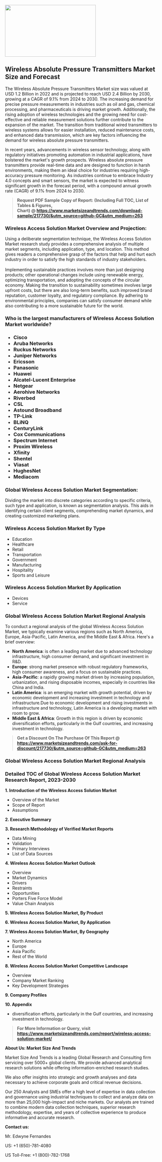 <p><img class="alignnone size-medium wp-image-20088" src="https://ffe5etoiles.com/wp-content/uploads/2024/12/MST1-300x171.png" alt="" width="300" height="171" /></p><h2>Wireless Absolute Pressure Transmitters Market Size and Forecast</h2><p>The Wireless Absolute Pressure Transmitters Market size was valued at USD 1.2 Billion in 2022 and is projected to reach USD 2.4 Billion by 2030, growing at a CAGR of 9.1% from 2024 to 2030. The increasing demand for precise pressure measurements in industries such as oil and gas, chemical processing, and pharmaceuticals is driving market growth. Additionally, the rising adoption of wireless technologies and the growing need for cost-effective and reliable measurement solutions further contribute to the expansion of the market. The transition from traditional wired transmitters to wireless systems allows for easier installation, reduced maintenance costs, and enhanced data transmission, which are key factors influencing the demand for wireless absolute pressure transmitters.</p><p>In recent years, advancements in wireless sensor technology, along with regulatory initiatives promoting automation in industrial applications, have bolstered the market's growth prospects. Wireless absolute pressure transmitters provide real-time data and are designed to function in harsh environments, making them an ideal choice for industries requiring high-accuracy pressure monitoring. As industries continue to embrace Industry 4.0 concepts and smart sensors, the market is expected to witness significant growth in the forecast period, with a compound annual growth rate (CAGR) of 9.1% from 2024 to 2030.</p></p><blockquote id="" class=""><strong>Request PDF Sample Copy of Report: (Including Full TOC, List of Tables &amp; Figures, Chart)&nbsp;@&nbsp;<strong><a href="https://www.marketsizeandtrends.com/download-sample/217730/&utm_source=github-GC&utm_medium=263" target="_blank">https://www.marketsizeandtrends.com/download-sample/217730/&utm_source=github-GC&utm_medium=263</a></strong></strong></blockquote><h3 id="" class="">Wireless Access Solution Market&nbsp;Overview and Projection:</h3><p id="" class="">Using a deliberate segmentation technique, the Wireless Access Solution Market research study provides a comprehensive analysis of multiple market segments, including application, type, and location. This method gives readers a comprehensive grasp of the factors that help and hurt each industry in order to satisfy the high standards of industry stakeholders. <br /> <br />Implementing sustainable practices involves more than just designing products; other operational changes include using renewable energy, optimizing transportation, and adopting the concepts of the circular economy. Making the transition to sustainability sometimes involves large upfront costs, but there are also long-term benefits, such improved brand reputation, customer loyalty, and regulatory compliance. By adhering to environmental principles, companies can satisfy consumer demand while also contributing to a more sustainable future for the world.</p><h3 id="" class="">Who is the largest manufacturers of&nbsp;Wireless Access Solution Market worldwide?</h3><h3 class=""><p><ul><li>Cisco </li><li> Aruba Networks </li><li> Ruckus Networks </li><li> Juniper Networks </li><li> Ericsson </li><li> Panasonic </li><li> Huawei </li><li> Alcatel-Lucent Enterprise </li><li> Netgear </li><li> Aerohive Networks </li><li> Riverbed </li><li> CSL </li><li> Astound Broadband </li><li> TP-Link </li><li> BLiNQ </li><li> CenturyLink </li><li> Cox Communications </li><li> Spectrum Internet </li><li> Proxim Wireless </li><li> Xfinity </li><li> Shentel </li><li> Viasat </li><li> HughesNet </li><li> Mediacom</li></ul></p></h3><h3 id="" class="">Global&nbsp;Wireless Access Solution Market Segmentation:</h3><p id="" class="">Dividing the market into discrete categories according to specific criteria, such type and application, is known as segmentation analysis. This aids in identifying certain client segments, comprehending market dynamics, and creating customized marketing plans.</p><h3 id="" class="">Wireless Access Solution Market&nbsp;By Type</h3><p><p><ul><li>Education</li><li> Healthcare</li><li> Retail</li><li> Transportation</li><li> Government</li><li> Manufacturing</li><li> Hospitality</li><li> Sports and Leisure</p></li></ul></p></p><h3 id="" class="">Wireless Access Solution Market&nbsp;By Application</h3><p class=""><p><ul><li>Devices</li><li> Service</li></ul></p></p><h3 id="" class="">Global Wireless Access Solution Market Regional Analysis</h3><p id="" class="">To conduct a regional analysis of the global Wireless Access Solution Market, we typically examine various regions such as North America, Europe, Asia-Pacific, Latin America, and the Middle East &amp; Africa. Here's a brief overview:</p><ul><li><strong>North America</strong>: is often a leading market due to advanced technology infrastructure, high consumer demand, and significant investment in R&amp;D.</li><li><strong>Europe</strong>: strong market presence with robust regulatory frameworks, high consumer awareness, and a focus on sustainable practices.</li><li><strong>Asia-Pacific</strong>: a rapidly growing market driven by increasing population, urbanization, and rising disposable incomes, especially in countries like China and India.</li><li><strong>Latin America</strong>: is an emerging market with growth potential, driven by economic development and increasing investment in technology and infrastructure.Due to economic development and rising investments in infrastructure and technology, Latin America is a developing market with room to grow.</li><li><strong>Middle East &amp; Africa</strong>: Growth in this region is driven by economic diversification efforts, particularly in the Gulf countries, and increasing investment in technology.</li></ul><blockquote id="" class=""><strong>Get a Discount On The Purchase Of This Report @ <strong><a href="https://www.marketsizeandtrends.com/ask-for-discount/217730/&utm_source=github-GC&utm_medium=263" target="_blank">https://www.marketsizeandtrends.com/ask-for-discount/217730/&utm_source=github-GC&utm_medium=263</a></strong></strong></blockquote><h3 id="" class="">Global Wireless Access Solution Market Regional Analysis</h3><h3 id="" class="">Detailed TOC of Global Wireless Access Solution Market Research Report, 2023-2030</h3><p id="" class=""><strong>1. Introduction of the Wireless Access Solution Market</strong></p><ul><li>Overview of the Market</li><li>Scope of Report</li><li>Assumptions</li></ul><p id="" class=""><strong>2. Executive Summary</strong></p><p id="" class=""><strong>3. Research Methodology of Verified Market Reports</strong></p><ul><li>Data Mining</li><li>Validation</li><li>Primary Interviews</li><li>List of Data Sources</li></ul><p id="" class=""><strong>4. Wireless Access Solution Market Outlook</strong></p><ul><li>Overview</li><li>Market Dynamics</li><li>Drivers</li><li>Restraints</li><li>Opportunities</li><li>Porters Five Force Model</li><li>Value Chain Analysis</li></ul><p id="" class=""><strong>5. Wireless Access Solution Market, By Product</strong></p><p id="" class=""><strong>6. Wireless Access Solution Market, By Application</strong></p><p id="" class=""><strong>7. Wireless Access Solution Market, By Geography</strong></p><ul><li>North America</li><li>Europe</li><li>Asia Pacific</li><li>Rest of the World</li></ul><p id="" class=""><strong>8. Wireless Access Solution Market Competitive Landscape</strong></p><ul><li>Overview</li><li>Company Market Ranking</li><li>Key Development Strategies</li></ul><p id="" class=""><strong>9. Company Profiles</strong></p><p id="" class=""><strong>10. Appendix</strong></p><ul><li>diversification efforts, particularly in the Gulf countries, and increasing investment in technology.</li></ul><blockquote id="" class=""><strong>For More Information or Query, visit <strong><strong><a href="https://www.marketsizeandtrends.com/report/wireless-access-solution-market/" target="_blank">https://www.marketsizeandtrends.com/report/wireless-access-solution-market/</a></strong></strong></strong></blockquote><p id="" class=""><strong>About Us: Market Size And Trends</strong></p><p id="" class="">Market Size And Trends is a leading Global Research and Consulting firm servicing over 5000+ global clients. We provide advanced analytical research solutions while offering information-enriched research studies.</p><p id="" class="">We also offer insights into strategic and growth analyses and data necessary to achieve corporate goals and critical revenue decisions.</p><p id="" class="">Our 250 Analysts and SMEs offer a high level of expertise in data collection and governance using industrial techniques to collect and analyze data on more than 25,000 high-impact and niche markets. Our analysts are trained to combine modern data collection techniques, superior research methodology, expertise, and years of collective experience to produce informative and accurate research.</p><p id="" class=""><strong>Contact us:</strong></p><p id="" class="">Mr. Edwyne Fernandes</p><p id="" class="">US: +1 (650)-781-4080</p><p id="" class="">US Toll-Free: +1 (800)-782-1768</p>
